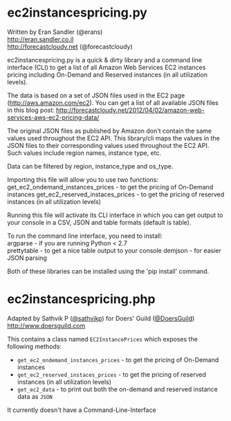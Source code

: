ec2instancespricing.py
======================

Written by Eran Sandler (@erans)    
http://eran.sandler.co.il    
http://forecastcloudy.net (@forecastcloudy)

ec2instancespricing.py is a quick & dirty library and a command line interface (CLI)
to get a list of all Amazon Web Services EC2 instances pricing including On-Demand
and Reserved instances (in all utilization levels).

The data is based on a set of JSON files used in the EC2 page (http://aws.amazon.com/ec2).
You can get a list of all available JSON files in this blog post:
http://forecastcloudy.net/2012/04/02/amazon-web-services-aws-ec2-pricing-data/

The original JSON files as published by Amazon don't contain the same values used throughout 
the EC2 API. This library/cli maps the values in the JSON files to their corresponding values
used throughout the EC2 API. Such values include region names, instance type, etc.

Data can be filtered by region, instance_type and os_type.

Importing this file will allow you to use two functions:
get_ec2_ondemand_instances_prices - to get the pricing of On-Demand instances
get_ec2_reserved_instaces_prices - to get the pricing of reserved instances (in all utilization levels)

Running this file will activate its CLI interface in which you can get output to your console 
in a CSV, JSON and table formats (default is table).

To run the command line interface, you need to install:    
argparse     - if you are running Python < 2.7    
prettytable  - to get a nice table output to your console
demjson      - for easier JSON parsing

Both of these libraries can be installed using the 'pip install' command.

ec2instancespricing.php
======================

Adapted by Sathvik P ([@sathvikp](https://github.com/sathvikp)) for Doers' Guild ([@DoersGuild](https://github.com/DoersGuild))   
http://www.doersguild.com

This contains a class named `EC2InstancePrices` which exposes the following methods:
 - `get_ec2_ondemand_instances_prices` - to get the pricing of On-Demand instances
 - `get_ec2_reserved_instaces_prices` - to get the pricing of reserved instances (in all utilization levels)
 - `get_ec2_data` - to print out both the on-demand and reserved instance data as `JSON`
 
It currently doesn't have a Command-Line-Interface
